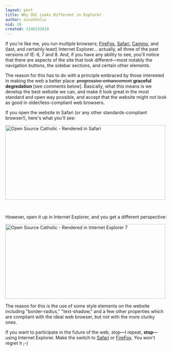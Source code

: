 ```yaml
---
layout: post
title: Why OSC Looks Different in Explorer
author: oscatholic
nid: 10
created: 1246232610
---
```

<p>If you're like me, you run multiple browsers; <a href="http://www.getfirefox.com/">FireFox</a>, <a href="http://www.apple.com/safari/">Safari</a>, <a href="http://caminobrowser.org/">Camino</a>, and (last, and certainly least) Internet Explorer... actually, all three of the past versions of IE: 6, 7 and 8. And, if you have any ability to see, you'll notice that there are aspects of the site that look different&mdash;most notably the navigation buttons, the sidebar sections, and certain other elements.</p>
<p>The reason for this has to do with a principle embraced by those interested in making the web a better place: <strike>progressive enhancement</strike> <strong>graceful degredation</strong>&nbsp;[see comments below]. Basically, what this means is we develop the best website we can, and make it look great in the most standard and open way possible, and accept that the website might not look as good in older/less-compliant web browsers.</p>
<p>If you open the website in Safari (or any other standards-compliant browser!), here's what you'll see:</p>
<p class="rtecenter"><img alt="Open Source Catholic - Rendered in Safari" width="500" height="233" src="/sites/opensourcecatholic.com/files/user-uploads/oscatholic/safari-osc-website-styling.jpg" /></p>
<p>&nbsp;</p>
<!--break-->
<p>However, open it up in Internet Explorer, and you get a different perspective:</p>
<p class="rtecenter"><img alt="Open Source Catholic - Rendered in Internet Explorer 7" width="500" height="233" src="/sites/opensourcecatholic.com/files/user-uploads/oscatholic/ie7-osc-styling.jpg" /></p>
<p>The reason for this is the use of some style elements on the website including &quot;border-radius,&quot; &quot;text-shadow,&quot; and a few other&nbsp;properties which are compliant with the ideal web browser, but not with the more clunky ones.</p>
<p>If you want to participate in the future of the web, stop&mdash;I repeat, <strong>stop</strong>&mdash;using Internet Explorer. Make the switch to <a href="http://www.apple.com/safari/">Safari</a> or <a href="http://www.getfirefox.com/">FireFox</a>. You won't regret it ;-)</p>
